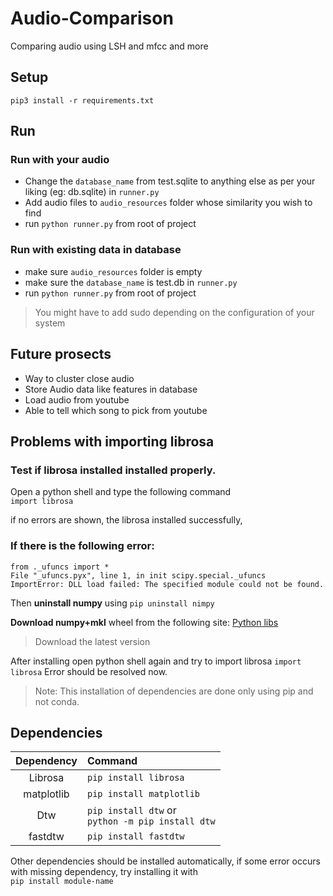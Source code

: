 # Audio-Comparison
Comparing audio using LSH and mfcc and more

## Setup
`pip3 install -r requirements.txt`

## Run
### Run with your audio
- Change the `database_name` from test.sqlite to anything else as per your liking (eg: db.sqlite) in `runner.py`  
- Add audio files to `audio_resources` folder whose similarity you wish to find
- run `python runner.py` from root of project

### Run with existing data in database
- make sure `audio_resources` folder is empty
- make sure the `database_name` is test.db in `runner.py`  
- run `python runner.py` from root of project

>You might have to add sudo depending on the configuration of your system

## Future prosects
- Way to cluster close audio
- Store Audio data like features in database
- Load audio from youtube
- Able to tell which song to pick from youtube

## Problems with importing librosa
### Test if librosa installed installed properly. 
Open a python shell and type the following command  
`import librosa` 

if no errors are shown, the librosa installed successfully,
### If there is the following error:

```
from ._ufuncs import * 
File "_ufuncs.pyx", line 1, in init scipy.special._ufuncs 
ImportError: DLL load failed: The specified module could not be found.
```

Then **uninstall numpy** using 
`pip uninstall nimpy`

**Download numpy+mkl** wheel from the following site: [Python libs](https://www.lfd.uci.edu/~gohlke/pythonlibs/)
>Download the latest version

After installing open python shell again and try to import librosa
`import librosa`
Error should be resolved now.

>Note: This installation of dependencies are done only using pip and not conda.

## Dependencies
| Dependency  | Command |
| :-----------: | :------- |
| Librosa | `pip install librosa`  |
| matplotlib  | `pip install matplotlib`  |
| Dtw | `pip install dtw` or<br/> `python -m pip install dtw` |
| fastdtw | `pip install fastdtw` |

Other dependencies should be installed automatically, if some error occurs with missing dependency, try installing it with  
`pip install module-name`
